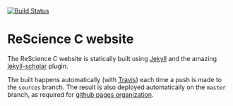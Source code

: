 [![Build Status](https://travis-ci.org/rescience-c/rescience-c.github.io.svg?branch=sources)](https://travis-ci.org/rescience-c/rescience-c.github.io)

# ReScience C website

The ReScience C website is statically built using [Jekyll](https://jekyllrb.com/)
and the amazing [jekyll-scholar](https://github.com/inukshuk/jekyll-scholar) plugin.

The built happens automatically (with
[Travis](https://travis-ci.org/rescience-c/rescience-c.github.io)) each time a
push is made to the `sources` branch. The result is also deployed automatically
on the `master` branch, as required for [github pages
organization](https://help.github.com/articles/user-organization-and-project-pages/).


